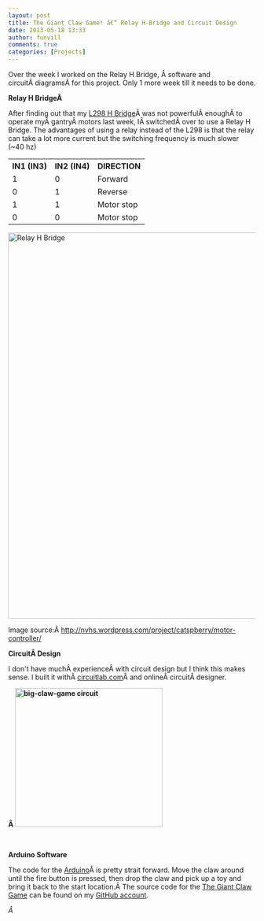 ```yaml
---
layout: post
title: The Giant Claw Game! â€“ Relay H-Bridge and Circuit Design
date: 2013-05-18 13:33
author: funvill
comments: true
categories: [Projects]
---
```

Over the week I worked on the Relay H Bridge, Â software and circuitÂ diagramsÂ for this project. Only 1 more week till it needs to be done.

<strong>Relay H BridgeÂ </strong>

After finding out that my <a href="http://www.abluestar.com/blog/the-giant-claw-game-the-controls-system/">L298 H Bridge</a>Â was not powerfulÂ enoughÂ to operate myÂ gantryÂ motors last week, IÂ switchedÂ over to use a Relay H Bridge. The advantages of using a relay instead of the L298 is that the relay can take a lot more current but the switching frequency is much slower (~40 hz)
<table>
<tbody>
<tr>
<th>IN1 (IN3)</th>
<th>IN2 (IN4)</th>
<th>DIRECTION</th>
</tr>
<tr>
<td>1</td>
<td>0</td>
<td>Forward</td>
</tr>
<tr>
<td>0</td>
<td>1</td>
<td>Reverse</td>
</tr>
<tr>
<td>1</td>
<td>1</td>
<td>Motor stop</td>
</tr>
<tr>
<td>0</td>
<td>0</td>
<td>Motor stop</td>
</tr>
</tbody>
</table>
<a href="http://www.abluestar.com/blog/wp-content/uploads/2013/05/arduino-a-4-canali-5v-relay-modulo-di-scheda-di-espansione_kmunaz13430945734694.jpg"><img class="alignnone size-full wp-image-3302" alt="Relay H Bridge" src="http://www.abluestar.com/blog/wp-content/uploads/2013/05/arduino-a-4-canali-5v-relay-modulo-di-scheda-di-espansione_kmunaz13430945734694.jpg" width="587" height="785" /></a>

Image source:Â <a href="http://nvhs.wordpress.com/project/catspberry/motor-controller/">http://nvhs.wordpress.com/project/catspberry/motor-controller/</a>

<strong>CircuitÂ Design</strong>

I don't have muchÂ experienceÂ with circuit design but I think this makes sense. I built it withÂ <a href="https://www.circuitlab.com">circuitlab.com</a>Â and onlineÂ circuitÂ designer.

<strong>Â <a href="http://www.abluestar.com/blog/wp-content/uploads/2013/05/big-claw-game1.png"><img class="alignnone size-medium wp-image-3303" alt="big-claw-game circuit " src="http://www.abluestar.com/blog/wp-content/uploads/2013/05/big-claw-game1-300x282.png" width="300" height="282" /></a></strong>

&nbsp;

<strong>Arduino Software </strong>

The code for the <a href="http://www.arduino.cc/">Arduino</a>Â is pretty strait forward. Move the claw around until the fire button is pressed, then drop the claw and pick up a toy and bring it back to the start location.Â The source code for the <a href="https://github.com/funvill/TheGiantClawGame/blob/master/ClawGame/ClawGame.ino">The Giant Claw Game</a> can be found on my <a href="https://github.com/funvill/">GitHub account</a>.

<em id="__mceDel">Â </em>

&nbsp;

&nbsp;

&nbsp;

